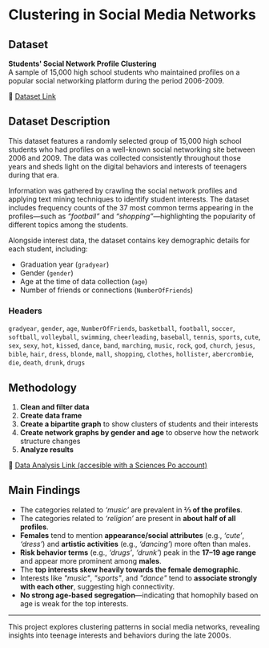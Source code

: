 # Clustering in Social Media Networks  

## Dataset  
**Students' Social Network Profile Clustering**  
A sample of 15,000 high school students who maintained profiles on a popular social networking platform during the period 2006-2009.  

🔗 [Dataset Link](https://www.kaggle.com/datasets/zabihullah18/students-social-network-profile-clustering)  

## Dataset Description  
This dataset features a randomly selected group of 15,000 high school students who had profiles on a well-known social networking site between 2006 and 2009. The data was collected consistently throughout those years and sheds light on the digital behaviors and interests of teenagers during that era.  

Information was gathered by crawling the social network profiles and applying text mining techniques to identify student interests. The dataset includes frequency counts of the 37 most common terms appearing in the profiles—such as *“football”* and *“shopping”*—highlighting the popularity of different topics among the students.  

Alongside interest data, the dataset contains key demographic details for each student, including:  
- Graduation year (`gradyear`)  
- Gender (`gender`)  
- Age at the time of data collection (`age`)  
- Number of friends or connections (`NumberOfFriends`)  

### Headers  
`gradyear`, `gender`, `age`, `NumberOfFriends`, `basketball`, `football`, `soccer`, `softball`, `volleyball`, `swimming`, `cheerleading`, `baseball`, `tennis`, `sports`, `cute`, `sex`, `sexy`, `hot`, `kissed`, `dance`, `band`, `marching`, `music`, `rock`, `god`, `church`, `jesus`, `bible`, `hair`, `dress`, `blonde`, `mall`, `shopping`, `clothes`, `hollister`, `abercrombie`, `die`, `death`, `drunk`, `drugs`  

## Methodology  
1. **Clean and filter data**  
2. **Create data frame**  
3. **Create a bipartite graph** to show clusters of students and their interests  
4. **Create network graphs by gender and age** to observe how the network structure changes  
5. **Analyze results**

🔗 [Data Analysis Link (accesible with a Sciences Po account)](https://colab.research.google.com/drive/1h4HpIRK5QdVGurWRlkdDkzGSBSb4L-mM?usp=sharing)  

## Main Findings  
- The categories related to *‘music’* are prevalent in **⅔ of the profiles**.  
- The categories related to *‘religion’* are present in **about half of all profiles**.  
- **Females** tend to mention **appearance/social attributes** (e.g., *‘cute’*, *‘dress’*) and **artistic activities** (e.g., *‘dancing’*) more often than males.  
- **Risk behavior terms** (e.g., *‘drugs’*, *‘drunk’*) peak in the **17–19 age range** and appear more prominent among **males**.  
- The **top interests skew heavily towards the female demographic**.  
- Interests like *"music"*, *"sports"*, and *"dance"* tend to **associate strongly with each other**, suggesting high connectivity.  
- **No strong age-based segregation**—indicating that homophily based on age is weak for the top interests.  

---  
This project explores clustering patterns in social media networks, revealing insights into teenage interests and behaviors during the late 2000s.

